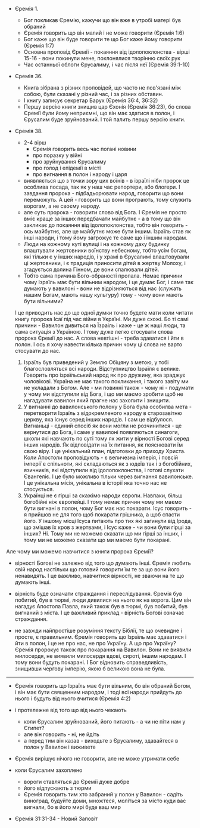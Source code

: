 - Єремія 1. 
    - Бог покликав Єремію, кажучи що він вже в утробі матері був обраний
    - Єремія говорить що він малий і не може говорити (Єремія 1:6)
    - Бог каже що він буде говорити те що Бог каже йому говорити (Єремія 1:7)
    - Основна проповід Єремії - покаяння від ідолопоклонства - вірші 15-16 - вони покинули мене, поклонялися творінню своїх рук
    - Час останньої облоги Єрусалиму, і час після неї (Єремія 39:1-10)

- Єремія 36. 
  - Книга зібрана з різних проповідей, що часто не пов'язані між собою, були сказані у різний час, і за різних обставин. 
  - І книгу записує секретар Барух (Єремія 36:4, 36:32)
  - Першу версію книги знищив цар Єхонія (Єремія 36:23), бо слова Єремії були йому неприємні, що він має здатися в полон, і Єрусалим буде зруйнований. І той палить першу версію книги. 

- Єремія 38. 
  - 2-4 вірш
    - Єремія говорить весь час погані новини
    - про поразку у війні
    - про зруйнування Єрусалиму
    - про голод і епідемії в місті
    - про вигнання в полон і народу і царя
  - виявляється що з точки зору цих воїнів - в ізраїлі ніби пророк це особлива посада, так як у наш час репортери, або блогери. І завдання пророка - підбадьорювати народ, говорити що вони переможуть. А цей - говорить що вони програють, тому служить ворогам, а не своєму народу.
  - але суть пророка - говорити слово від Бога. І Єремія не просто вміє краще за інших передбачати майбутнє - а в тому що він закликає до покаяння від ідолопоклонства, тобто він говорить - ось майбутнє, але це майбутнє може бути іншим. Ізраїль став як інші народи, і тому йому загрожує те саме що і іншим народам. 
  - Люди на кожному куті вулиці і на кожному даху будинку влаштували жертовники воїнству небесному, тобто усім богам, які тільки є у інших народів, і у храмі в Єрусалимі влаштовували ці жертовники, і є традиція приносити дітей в жертву Молоху, і згадується долина Гінном, де вони спалювали дітей.
  - Тобто сама причина Бого-обраності пропала. Немає причини чому Ізраїль має бути вільним народом, і це думає Бог, і саме так думають у вавилоні - вони не відрізняються від нас (служать нашим Богам, мають нашу культуру) тому - чому вони мають бути вільними?
  
  І це приводить нас до ще одної думки точно будете мати коли читати книгу пророка Ісаї під час війни в Україні. Ми дуже схожі. Бо ті самі причини - Вавилон дивиться на Їзраіль і каже - це ж наші люди, та сама ситуація з Україною. І тому дуже легко стосувати слова пророка Єремії до нас. А слова невтішні - треба здаватися і йти в полон. І ось я хочу навести кілька причин чому ці слова не варто стосувати до нас.
  1. Ізраїль був приведений у Землю Обіцяну з метою, у тобі благословляться всі народи. Відступництво Ізраїля є велике. Говорить про ізраїльський народ як про дружину, яка зраджує чоловікові. Україна не має такого покликання, і такого завіту ми не укладали з Богом. Але - ми повинні також - чому ні - подумати у чому ми відступили від Бога, і що ми маємо зробити щоб не нагадувати вавилон який прагне нас захопити і знищити. 
  2. У вигнанні до вавилонського полону у Бога була особилва мета - перетворити Ізраїль з відокремленого народу в старозавітню церкву, яка існує серед інших народів. І сам це відбулося. Вигнаньці - єдиний спосіб як вони могли не розчинитися - це вернутися до Бога, і саме у вавилоні появляються синагоги, школи які навчають по суті тому як жити у вірності Богові серед інших народів. Як відповідати на їх питання, як пояснювати їм свою віру. І це унікальний план, підготовки до приходу Христа. Коли Апостоли проповідують - є величезна імперія, і повсій імперії є спільноти, які складаються як з юдеїв так і з богобійних, язичників, які відступили від ідолопоклонства, і готові слухати Євангеліє. І це було можливо тільки через вигнання вавилонське. 
  І це унікальна місія, унікальна в історії яка точно нас не стосується. 
  3. Українці не є гірші за скажімо народи європи. Навпаки, більш богобійні ніж європейці. І тому немає причин чому ми маємо бути вигнані в полон, чому Бог має нас покарати. Ісус говорить - я прийшов не для того щоб покарати грішника, а щоб спасти його. У іншому місці Ісуса питають про тих які загинули від Ірода, що змішав їх кров з жертвами, і Ісус каже - чи вони були гірші за інших? Ні. Тому ми не можемо сказати що ми гірші за інших, і тому ми не можемо сказати що ми маємо бути покарані.

Але чому ми можемо навчитися з книги пророка Єремії? 
  - вірності Богові не залежно від того що думають інші. Єремія любить свій народ настільки що готовий говорити їм те за що вони його ненавидять. І це важливо, навчитися вірності, не зваючи на те що думають інші.

  - вірність буде означати страждання і переслідування. Єремія був побитий, був в тюрмі, люди дивилися на нього як на ворога. Цим він нагадує Апостола Павла, який також був в тюрмі, був побитий, був вигнаний з міста. І це важливий приклад - вірність Богові означає страждання. 

  - не завжди найпростіше розуміння тексту Біблії, те що очевидне і просте, є правильним. Єремія говорить що Ізраїль має здаватися і йти в полон, і це не про нас, не про Україну. А що про Україну? Єремія пророкує також про покарання на Вавилон. Вони не виявили милосердя, не виявили милосердя вдові, сироті, іншим народам. І тому вони будуть покарані. І Бог відновить справедливість, знищивши чергову імперію, якою б великою вона не була.


---




  - Єремія говорить що Ізраїль має бути вільним, бо він обраний Богом, і він має бути священним народом, і тоді всі народи прийдуть до нього і будуть від нього вчитися (Єремія 4:2)
  - і протележне від того що від нього чекають
    - коли Єрусалим зруйнований, його питають - а чи не піти нам у Єгипет?
    - але він говорить - ні, не йдіть
    - а перед тим він казав - виходьте з Єрусалиму, здавайтеся в полон у Вавилон і виживете
- Єремія вирішує нічого не говорити, але не може утримати себе

- коли Єрусалим захоплено
  - вороги ставляться до Єремії дуже добре
  - його відпускають з тюрми
  - Єремія говорить тим хто забраний у полон у Вавилон - садіть виноград, будуйте доми, множтеся, моліться за місто куди вас вигнали, бо в його мирі буде ваш мир
- Єремія 31:31-34 - Новий Заповіт
